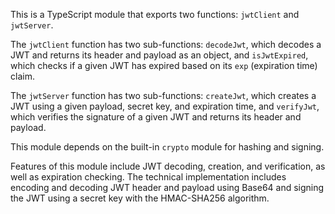 This is a TypeScript module that exports two functions: `jwtClient` and `jwtServer`. 

The `jwtClient` function has two sub-functions: `decodeJwt`, which decodes a JWT and returns its header and payload as an object, and `isJwtExpired`, which checks if a given JWT has expired based on its `exp` (expiration time) claim.

The `jwtServer` function has two sub-functions: `createJwt`, which creates a JWT using a given payload, secret key, and expiration time, and `verifyJwt`, which verifies the signature of a given JWT and returns its header and payload.

This module depends on the built-in `crypto` module for hashing and signing.

Features of this module include JWT decoding, creation, and verification, as well as expiration checking. The technical implementation includes encoding and decoding JWT header and payload using Base64 and signing the JWT using a secret key with the HMAC-SHA256 algorithm.